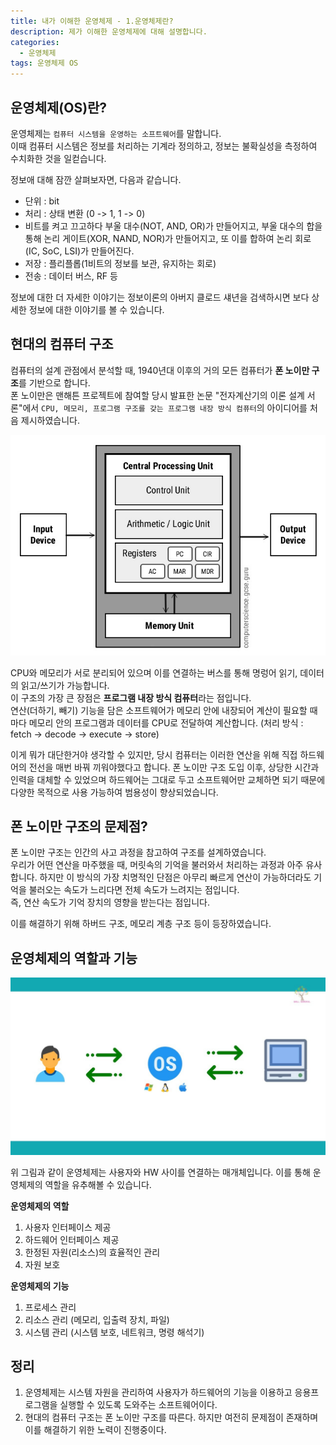 ```yaml
---
title: 내가 이해한 운영체제 - 1.운영체제란?
description: 제가 이해한 운영체제에 대해 설명합니다.
categories:
  - 운영체제
tags: 운영체제 OS
---
```


## 운영체제(OS)란?

운영체제는 `컴퓨터 시스템을 운영하는 소프트웨어`를 말합니다. <br>
이때 컴퓨터 시스템은 정보를 처리하는 기계라 정의하고, 정보는 불확실성을 측정하여 수치화한 것을 일컫습니다.

정보애 대해 잠깐 살펴보자면, 다음과 같습니다.

- 단위 : bit
- 처리 : 상태 변환 (0 -> 1, 1 -> 0)
- 비트를 켜고 끄고하다 부울 대수(NOT, AND, OR)가 만들어지고, 부울 대수의 합을 통해 논리 게이트(XOR, NAND, NOR)가 만들어지고, 또 이를 합하여 논리 회로(IC, SoC, LSI)가 만들어진다.
- 저장 : 플리플롭(1비트의 정보를 보관, 유지하는 회로)
- 전송 : 데이터 버스, RF 등

정보에 대한 더 자세한 이야기는 정보이론의 아버지 클로드 섀년을 검색하시면 보다 상세한 정보에 대한 이야기를 볼 수 있습니다.

## 현대의 컴퓨터 구조

컴퓨터의 설계 관점에서 분석할 때, 1940년대 이후의 거의 모든 컴퓨터가 **폰 노이만 구조**를 기반으로 합니다. <br>
폰 노이만은 맨해튼 프로젝트에 참여할 당시 발표한 논문 "전자계산기의 이론 설계 서론"에서 `CPU, 메모리, 프로그램 구조를 갖는 프로그램 내장 방식 컴퓨터`의 아이디어를 처음 제시하였습니다.

![VonNeumann](/img/OS/VonNeumann.jpeg)

CPU와 메모리가 서로 분리되어 있으며 이를 연결하는 버스를 통해 명렁어 읽기, 데이터의 읽고/쓰기가 가능합니다. <br>
이 구조의 가장 큰 장점은 **프로그램 내장 방식 컴퓨터**라는 점입니다. <br>
연산(더하기, 빼기) 기능을 담은 소프트웨어가 메모리 안에 내장되어 계산이 필요할 때마다 메모리 안의 프로그램과 데이터를 CPU로 전달하여 계산합니다.
(처리 방식 : fetch &rarr; decode &rarr; execute &rarr; store)

이게 뭐가 대단한거야 생각할 수 있지만, 당시 컴퓨터는 이러한 연산을 위해 직접 하드웨어의 전선을 매번 바꿔 끼워야했다고 합니다.
폰 노이만 구조 도입 이후, 상당한 시간과 인력을 대체할 수 있었으며 하드웨어는 그대로 두고 소프트웨어만 교체하면 되기 때문에 다양한 목적으로 사용 가능하여 범용성이 향상되었습니다.

## 폰 노이만 구조의 문제점?

폰 노이만 구조는 인간의 사고 과정을 참고하여 구조를 설계하였습니다. <br>
우리가 어떤 연산을 마주했을 때, 머릿속의 기억을 불러와서 처리하는 과정과 아주 유사합니다.
하지만 이 방식의 가장 치명적인 단점은 아무리 빠르게 연산이 가능하더라도 기억을 불러오는 속도가 느리다면 전체 속도가 느려지는 점입니다. <br>
즉, 연산 속도가 기억 장치의 영향을 받는다는 점입니다.

이를 해결하기 위해 하버드 구조, 메모리 계층 구조 등이 등장하였습니다.

## 운영체제의 역할과 기능

![OS](/img/OS/OS.jpeg)

위 그림과 같이 운영체제는 사용자와 HW 사이를 연결하는 매개체입니다.
이를 통해 운영체제의 역할을 유추해볼 수 있습니다.

**운영체제의 역할**

1. 사용자 인터페이스 제공
2. 하드웨어 인터페이스 제공
3. 한정된 자원(리소스)의 효율적인 관리
4. 자원 보호

**운영체제의 기능**

1. 프로세스 관리
2. 리소스 관리 (메모리, 입출력 장치, 파일)
3. 시스템 관리 (시스템 보호, 네트워크, 명령 해석기)

## 정리

1. 운영체제는 시스템 자원을 관리하여 사용자가 하드웨어의 기능을 이용하고 응용프로그램을 실행할 수 있도록 도와주는 소프트웨어이다. <br>
2. 현대의 컴퓨터 구조는 폰 노이만 구조를 따른다. 하지만 여전히 문제점이 존재하며 이를 해결하기 위한 노력이 진행중이다.
